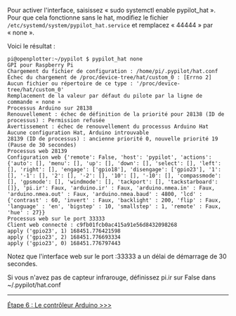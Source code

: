 Pour activer l'interface, saisissez « sudo systemctl enable pypilot_hat ». Pour que cela fonctionne sans le hat, modifiez le fichier `/etc/systemd/system/pypilot_hat.service` et remplacez « 44444 » par « none ».

Voici le résultat :
```
pi@openplotter:~/pypilot $ pypilot_hat none
GPI pour Raspberry Pi
Chargement du fichier de configuration : /home/pi/.pypilot/hat.conf
Échec du chargement de /proc/device-tree/hat/custom_0 : [Errno 2] Aucun fichier ou répertoire de ce type : '/proc/device-tree/hat/custom_0'
Remplacement de la valeur par défaut du pilote par la ligne de commande « none »
Processus Arduino sur 28138
Renouvellement : échec de définition de la priorité pour 28138 (ID de processus) : Permission refusée
Avertissement : échec de renouvellement du processus Arduino Hat
Aucune configuration Hat, Arduino introuvable
28139 (ID de processus) : ancienne priorité 0, nouvelle priorité 19
(Pause de 30 secondes)
Processus web 28139
Configuration web {'remote': False, 'host': 'pypilot', 'actions': {'auto': [], 'menu': [], 'up': [], 'down': [], 'select': [], 'left': [], 'right': [], 'engage': ['gpio18'], 'disengage': ['gpio23'], '1': [], '-1': [], '2': [], '-2': [], '10': [], '-10': [], 'compassmode': [], 'gpsmode': [], 'windmode': [], 'tackport': [], 'tackstarboard': []}, 'pi.ir': Faux, 'arduino.ir' : Faux, 'arduino.nmea.in' : Faux, 'arduino.nmea.out' : Faux, 'arduino.nmea.baud' : 4800, 'lcd' : {'contrast' : 60, 'invert' : Faux, 'backlight' : 200, 'flip' : Faux, 'language' : 'en', 'bigstep' : 10, 'smallstep' : 1, 'remote' : Faux, 'hue' : 27}}
Processus web sur le port 33333
Client web connecté : c9fb01fcb0ac415a91e56d8432098268
apply ('gpio23', 1) 168451.776421598
apply ('gpio23', 2) 168451.776693334
apply ('gpio23', 0) 168451.776797443
```

Notez que l'interface web sur le port :33333 a un délai de démarrage de 30 secondes.

Si vous n'avez pas de capteur infrarouge, définissez pi.ir sur False dans ~/.pypilot/hat.conf

***
[Étape 6 : Le contrôleur Arduino >>>](Étape-6-Le-contrôleur-Arduino)